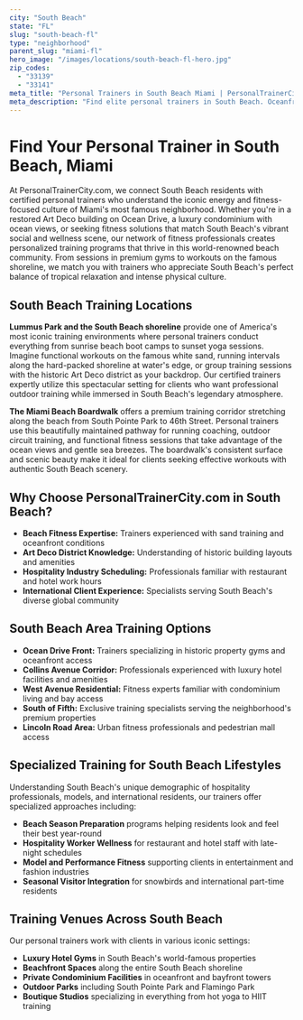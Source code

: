 ```yaml
---
city: "South Beach"
state: "FL"
slug: "south-beach-fl"
type: "neighborhood"
parent_slug: "miami-fl"
hero_image: "/images/locations/south-beach-fl-hero.jpg"
zip_codes:
  - "33139"
  - "33141"
meta_title: "Personal Trainers in South Beach Miami | PersonalTrainerCity.com"
meta_description: "Find elite personal trainers in South Beach. Oceanfront workouts, luxury gym access, and fitness coaching in Miami's iconic beach neighborhood."
---
```


# Find Your Personal Trainer in South Beach, Miami

At PersonalTrainerCity.com, we connect South Beach residents with certified personal trainers who understand the iconic energy and fitness-focused culture of Miami's most famous neighborhood. Whether you're in a restored Art Deco building on Ocean Drive, a luxury condominium with ocean views, or seeking fitness solutions that match South Beach's vibrant social and wellness scene, our network of fitness professionals creates personalized training programs that thrive in this world-renowned beach community. From sessions in premium gyms to workouts on the famous shoreline, we match you with trainers who appreciate South Beach's perfect balance of tropical relaxation and intense physical culture.

## South Beach Training Locations

**Lummus Park and the South Beach shoreline** provide one of America's most iconic training environments where personal trainers conduct everything from sunrise beach boot camps to sunset yoga sessions. Imagine functional workouts on the famous white sand, running intervals along the hard-packed shoreline at water's edge, or group training sessions with the historic Art Deco district as your backdrop. Our certified trainers expertly utilize this spectacular setting for clients who want professional outdoor training while immersed in South Beach's legendary atmosphere.

**The Miami Beach Boardwalk** offers a premium training corridor stretching along the beach from South Pointe Park to 46th Street. Personal trainers use this beautifully maintained pathway for running coaching, outdoor circuit training, and functional fitness sessions that take advantage of the ocean views and gentle sea breezes. The boardwalk's consistent surface and scenic beauty make it ideal for clients seeking effective workouts with authentic South Beach scenery.

## Why Choose PersonalTrainerCity.com in South Beach?

*   **Beach Fitness Expertise:** Trainers experienced with sand training and oceanfront conditions
*   **Art Deco District Knowledge:** Understanding of historic building layouts and amenities
*   **Hospitality Industry Scheduling:** Professionals familiar with restaurant and hotel work hours
*   **International Client Experience:** Specialists serving South Beach's diverse global community

## South Beach Area Training Options

- **Ocean Drive Front:** Trainers specializing in historic property gyms and oceanfront access
- **Collins Avenue Corridor:** Professionals experienced with luxury hotel facilities and amenities
- **West Avenue Residential:** Fitness experts familiar with condominium living and bay access
- **South of Fifth:** Exclusive training specialists serving the neighborhood's premium properties
- **Lincoln Road Area:** Urban fitness professionals and pedestrian mall access

## Specialized Training for South Beach Lifestyles

Understanding South Beach's unique demographic of hospitality professionals, models, and international residents, our trainers offer specialized approaches including:

*   **Beach Season Preparation** programs helping residents look and feel their best year-round
*   **Hospitality Worker Wellness** for restaurant and hotel staff with late-night schedules
*   **Model and Performance Fitness** supporting clients in entertainment and fashion industries
*   **Seasonal Visitor Integration** for snowbirds and international part-time residents

## Training Venues Across South Beach

Our personal trainers work with clients in various iconic settings:
- **Luxury Hotel Gyms** in South Beach's world-famous properties
- **Beachfront Spaces** along the entire South Beach shoreline
- **Private Condominium Facilities** in oceanfront and bayfront towers
- **Outdoor Parks** including South Pointe Park and Flamingo Park
- **Boutique Studios** specializing in everything from hot yoga to HIIT training

